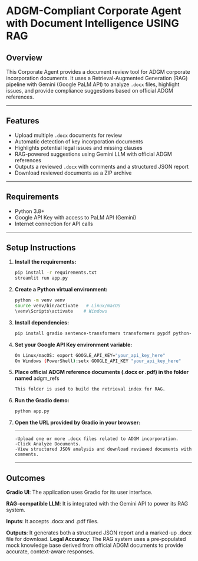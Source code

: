 # ADGM-Compliant Corporate Agent with Document Intelligence USING RAG

## Overview
This Corporate Agent provides a document review tool for ADGM corporate incorporation documents. It uses a Retrieval-Augmented Generation (RAG) pipeline with Gemini (Google PaLM API) to analyze `.docx` files, highlight issues, and provide compliance suggestions based on official ADGM references.
 
---

## Features

- Upload multiple `.docx` documents for review  
- Automatic detection of key incorporation documents  
- Highlights potential legal issues and missing clauses  
- RAG-powered suggestions using Gemini LLM with official ADGM references  
- Outputs a reviewed `.docx` with comments and a structured JSON report  
- Download reviewed documents as a ZIP archive  

---

## Requirements

- Python 3.8+  
- Google API Key with access to PaLM API (Gemini)  
- Internet connection for API calls  

---

## Setup Instructions

1. **Install the requirements:**  
   ```bash
   pip install -r requirements.txt
   streamlit run app.py
2. **Create a Python virtual environment:**
   ```bash
   python -m venv venv
   source venv/bin/activate   # Linux/macOS
   \venv\Scripts\activate    # Windows
   
4. **Install dependencies:**
   ```bash
   pip install gradio sentence-transformers transformers pypdf python-docx google-generativeai numpy
6. **Set your Google API Key environment variable:**
   ```bash
   On Linux/macOS: export GOOGLE_API_KEY="your_api_key_here"
   On Windows (PowerShell):setx GOOGLE_API_KEY "your_api_key_here"
7. **Place official ADGM reference documents (.docx or .pdf) in the folder named** adgm_refs
   ```bash
   This folder is used to build the retrieval index for RAG.
8. **Run the Gradio demo:**
    ```bash
   python app.py
9. **Open the URL provided by Gradio in your browser:**
     
   ---
       -Upload one or more .docx files related to ADGM incorporation.
       -Click Analyze Documents.
       -View structured JSON analysis and download reviewed documents with comments.
   ---

 
## Outcomes
**Gradio UI**: The application uses Gradio for its user interface.

**RAG-compatible LLM**: It is integrated with the Gemini API to power its RAG system.

**Inputs**: It accepts .docx and .pdf files.

**Outputs**: It generates both a structured JSON report and a marked-up .docx file for download.
**Legal Accuracy**: The RAG system uses a pre-populated mock knowledge base derived from official ADGM documents to provide accurate, context-aware responses.
